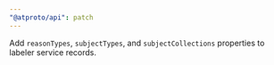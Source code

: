 ```yaml
---
"@atproto/api": patch
---
```


Add `reasonTypes`, `subjectTypes`, and `subjectCollections` properties to labeler service records.
